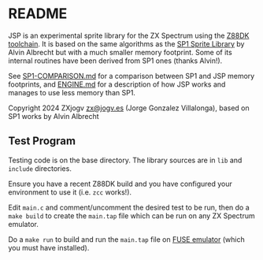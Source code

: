 # README

JSP is an experimental sprite library for the ZX Spectrum using the [Z88DK toolchain](https://www.z88dk.org). It is based on the same algorithms as the [SP1 Sprite Library](https://github.com/z88dk/z88dk/wiki/LIBRARY-SP1-Software-Sprites-(sp1.h)) by Alvin Albrecht but with a much smaller memory footprint. Some of its internal routines have been derived from SP1 ones (thanks Alvin!).

See [SP1-COMPARISON.md](doc/SP1-COMPARISON.md) for a comparison between SP1 and JSP memory footprints, and [ENGINE.md](doc/ENGINE.md) for a description of how JSP works and manages to use less memory than SP1.

Copyright 2024 ZXjogv <zx@jogv.es> (Jorge Gonzalez Villalonga), based on SP1 works by Alvin Albrecht

## Test Program

Testing code is on the base directory. The library sources are in `lib` and `include` directories.

Ensure you have a recent Z88DK build and you have configured your environment to use it (i.e. `zcc` works!).

Edit `main.c` and comment/uncomment the desired test to be run, then do a `make build` to create the `main.tap` file which can be run on any ZX Spectrum emulator.

Do a `make run` to build and run the `main.tap` file on [FUSE emulator](https://fuse-emulator.sourceforge.net/) (which you must have installed).
